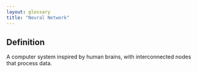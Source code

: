 ```yaml
---
layout: glossary
title: "Neural Network"
---
```


## Definition
A computer system inspired by human brains, with interconnected nodes that process data.
